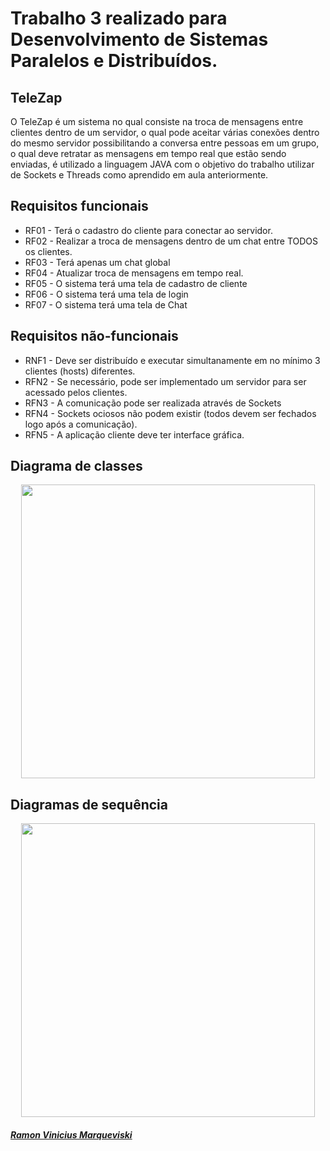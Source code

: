# Trabalho 3 realizado para Desenvolvimento de Sistemas Paralelos e Distribuídos.
 ## TeleZap
 
O TeleZap é um sistema no qual consiste na troca de mensagens entre clientes dentro de um servidor, o qual pode aceitar várias conexões dentro do mesmo servidor possibilitando a conversa entre pessoas em um grupo, o qual deve retratar as mensagens em tempo real que estão sendo enviadas, é utilizado a linguagem JAVA com o objetivo do trabalho utilizar de Sockets e Threads como aprendido em aula anteriormente.
 
 ## Requisitos funcionais
 
 * RF01 - Terá o cadastro do cliente para conectar ao servidor.
 * RF02 - Realizar a troca de mensagens dentro de um chat entre TODOS os clientes.
 * RF03 - Terá apenas um chat global
 * RF04 - Atualizar troca de mensagens em tempo real.
 * RF05 - O sistema terá uma tela de cadastro de cliente
 * RF06 - O sistema terá uma tela de login
 * RF07 - O sistema terá uma tela de Chat
 
  ## Requisitos não-funcionais
  * RNF1 - Deve ser distribuído e executar simultanamente em no mínimo 3 clientes (hosts) diferentes.
  * RFN2 - Se necessário, pode ser implementado um servidor para ser acessado pelos clientes.
  * RFN3 - A comunicação pode ser realizada através de Sockets
  * RFN4 - Sockets ociosos não podem existir (todos devem ser fechados logo após a comunicação).
  * RFN5 -  A aplicação cliente deve ter interface gráfica.

 ## Diagrama de classes
 <p align = "center">
 <img width ="470" src = "src/Assets/DiagramasDeClasse.drawio.png">
 </p>
 
 ## Diagramas de sequência
  <p align = "center">
 <img width ="470" src = "src/Assets/DiagramasDeSequencia.drawio.png">
 </p>

 
 
 ##### <a href="https://www.linkedin.com/in/ramon-vinicius-marqueviski-a4ba801a1/">Ramon Vinicius Marqueviski</a>
 
